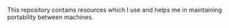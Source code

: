 This repository contains resources which I use and helps me in maintaining portability between machines.

